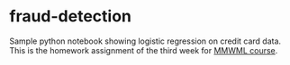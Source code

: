 # fraud-detection

Sample python notebook showing logistic regression on credit card data. This is the homework assignment of the third week for [MMWML course](https://www.machinelearningcourse.io/courses/make-money).

